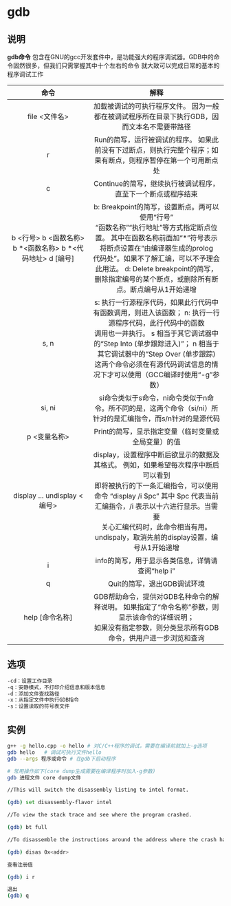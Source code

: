 # gdb

## 说明

**gdb命令** 包含在GNU的gcc开发套件中，是功能强大的程序调试器。GDB中的命令固然很多，但我们只需掌握其中十个左右的命令
就大致可以完成日常的基本的程序调试工作

| 命令 | 解释 |
| :------: | :------: |
| file <文件名> | 加载被调试的可执行程序文件。 因为一般都在被调试程序所在目录下执行GDB，因而文本名不需要带路径 |
| r | Run的简写，运行被调试的程序。 如果此前没有下过断点，则执行完整个程序；如果有断点，则程序暂停在第一个可用断点处 |
| c | Continue的简写，继续执行被调试程序，直至下一个断点或程序结束 |
| b <行号> b <函数名称> b *<函数名称> b *<代码地址> d [编号] | b: Breakpoint的简写，设置断点。两可以使用“行号”<br>“函数名称”“执行地址”等方式指定断点位置。 其中在函数名称前面加“*”符号表示将断点设置在“由编译器生成的prolog<br>代码处”。如果不了解汇编，可以不予理会此用法。 d: Delete breakpoint的简写，<br>删除指定编号的某个断点，或删除所有断点。断点编号从1开始递增 |
| s, n | s: 执行一行源程序代码，如果此行代码中有函数调用，则进入该函数； n: 执行一行源程序代码，此行代码中的函数<br>调用也一并执行。 s 相当于其它调试器中的“Step Into (单步跟踪进入)”； n 相当于其它调试器中的“Step Over (单步跟踪)<br>这两个命令必须在有源代码调试信息的情况下才可以使用（GCC编译时使用“-g”参数） |
| si, ni | si命令类似于s命令，ni命令类似于n命令。所不同的是，这两个命令（si/ni）所针对的是汇编指令，而s/n针对的是源代码 |
| p <变量名称> | Print的简写，显示指定变量（临时变量或全局变量）的值 |
| display ... undisplay <编号> | display，设置程序中断后欲显示的数据及其格式。 例如，如果希望每次程序中断后可以看到<br>即将被执行的下一条汇编指令，可以使用命令 “display /i $pc” 其中 $pc 代表当前汇编指令，/i 表示以十六进行显示。当需要<br>关心汇编代码时，此命令相当有用。 undispaly，取消先前的display设置，编号从1开始递增 |
| i | info的简写，用于显示各类信息，详情请查阅“help i” |
| q | Quit的简写，退出GDB调试环境 |
| help [命令名称] | GDB帮助命令，提供对GDB名种命令的解释说明。 如果指定了“命令名称”参数，则显示该命令的详细说明；<br>如果没有指定参数，则分类显示所有GDB命令，供用户进一步浏览和查询 |

## 选项

```markdown
-cd：设置工作目录
-q：安静模式，不打印介绍信息和版本信息
-d：添加文件查找路径
-x：从指定文件中执行GDB指令
-s：设置读取的符号表文件
```

## 实例

```bash
g++ -g hello.cpp -o hello # 对C/C++程序的调试，需要在编译前就加上-g选项
gdb hello   # 调试可执行文件hello
gdb --args 程序或命令 # 在gdb下启动程序

# 常用操作如下(core dump生成需要在编译程序时加入-g参数)
gdb 进程文件 core dump文件

//This will switch the disassembly listing to intel format.

(gdb) set disassembly-flavor intel

//To view the stack trace and see where the program crashed.

(gdb) bt full

//To disassemble the instructions around the address where the crash happened.

(gdb) disas 0x<addr>

查看注册值

(gdb) i r

退出
(gdb) q
```
